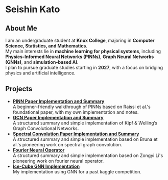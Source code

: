 # Seishin Kato

## About Me
I am an undergraduate student at **Knox College**, majoring in **Computer Science, Statistics, and Mathematics**.  
My main interests lie in **machine learning for physical systems**, including **Physics-Informed Neural Networks (PINNs)**, **Graph Neural Networks (GNNs)**, and **simulation-based AI**.  
I plan to pursue graduate studies starting in **2027**, with a focus on bridging physics and artificial intelligence.

## Projects
- **[PINN Paper Implementation and Summary](https://skato-kx.github.io/PINNs-research.github.io/)**  
  A beginner-friendly walkthrough of PINNs based on Raissi et al.'s foundational paper, with my own implementation and notes.
- **[GCN Paper Implementation and Summary](https://skato-kx.github.io/gcn-research.github.io/)**  
  A structured summary and simple implementation of Kipf & Welling’s Graph Convolutional Networks.
- **[Spectral Convolution Paper Implementation and Summary](https://skato-kx.github.io/spectral-convolution-research.github.io/)**  
  A structured summary and simple implementation based on Bruna et al.'s pioneering work on spectral graph convolution.
- **[Fourier Neural Operator](https://skato-kx.github.io/fno-research.github.io/)**  
  A structured summary and simple implementation based on Zongyi Li's pioneering work on fourier neural operator.
- **[Ice-Cube GNN Implementation](https://github.com/skato-kx/ice-cube-gnn)**  
  My implementation using GNN for a past kaggle competition.
